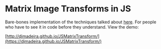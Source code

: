 # Matrix Image Transforms in JS
Bare-bones implementation of the techniques talked about [here](https://graficaobscura.com/matrix/index.html). For people who have to see it in code before they understand. View the demo:

[http://djmadeira.github.io/JSMatrixTransform/](https://djmadeira.github.io/JSMatrixTransform/)
